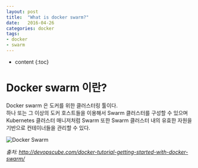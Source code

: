 ```yaml
---
layout: post
title:  "What is docker swarm?"
date:   2016-04-26
categories: docker
tags:
- docker
- swarm
---
```


* content
{:toc}

# Docker swarm 이란?
Docker swarm 은 도커를 위한 클러스터링 툴이다.<br/>
하나 또는 그 이상의 도커 호스트들을 이용해서 Swarm 클러스터를 구성할 수 있으며 Kubernetes 클러스터 매니저처럼 Swarm 또한 Swarm 클러스터 내의 유효한 자원을 기반으로 컨테이너들을 관리할 수 있다.<br/>

![Docker Swarm](http://image.slidesharecdn.com/swarmonlinemeetup-150507153718-lva1-app6891/95/docker-swarm-020-5-638.jpg?cb=1431013147)

*출처: http://devopscube.com/docker-tutorial-getting-started-with-docker-swarm/*
